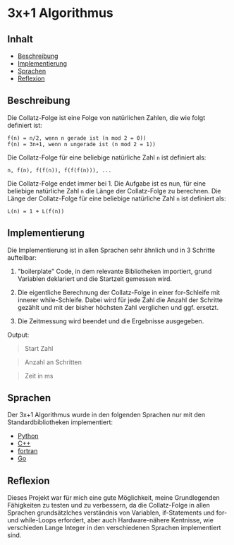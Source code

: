 # 3x+1 Algorithmus

## Inhalt

* [Beschreibung](#Beschreibung)
* [Implementierung](#Implementierung)
* [Sprachen](#Sprachen)
* [Reflexion](#Reflexion)



## Beschreibung

Die Collatz-Folge ist eine Folge von natürlichen Zahlen, die wie folgt definiert ist:

```f(n) = n/2, wenn n gerade ist (n mod 2 = 0))```  
```f(n) = 3n+1, wenn n ungerade ist (n mod 2 = 1))```

Die Collatz-Folge für eine beliebige natürliche Zahl `n` ist definiert als:

```n, f(n), f(f(n)), f(f(f(n))), ...```

Die Collatz-Folge endet immer bei 1. Die Aufgabe ist es nun, für eine beliebige natürliche Zahl `n` die Länge der Collatz-Folge zu berechnen. Die Länge der Collatz-Folge für eine beliebige natürliche Zahl `n` ist definiert als:

```L(n) = 1 + L(f(n))```


## Implementierung

Die Implementierung ist in allen Sprachen sehr ähnlich und in 3 Schritte aufteilbar:

1. "boilerplate" Code, in dem relevante Bibliotheken importiert, grund Variablen deklariert und die Startzeit gemessen wird.

2. Die eigentliche Berechnung der Collatz-Folge in einer for-Schleife mit innerer while-Schleife. Dabei wird für jede Zahl die Anzahl der Schritte gezählt und mit der bisher höchsten Zahl verglichen und ggf. ersetzt.

3. Die Zeitmessung wird beendet und die Ergebnisse ausgegeben. 

Output:

>Start Zahl

>Anzahl an Schritten

>Zeit in ms


## Sprachen

Der 3x+1 Algorithmus wurde in den folgenden Sprachen nur mit den Standardbibliotheken implementiert:
- [Python](./Py/3x+1.py)
- [C++](./cpp/3x+1.cpp)
- [fortran](./fortran/3x+1.f90)
- [Go](./go/3x+1.go)


## Reflexion

Dieses Projekt war für mich eine gute Möglichkeit, meine Grundlegenden Fähigkeiten zu testen und zu verbessern, da die Collatz-Folge in allen Sprachen grundsätzlches verständnis von Variablen, if-Statements und for- und while-Loops erfordert, aber auch Hardware-nähere Kentnisse, wie verschieden Lange Integer in den verschiedenen Sprachen implementiert sind.